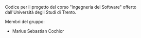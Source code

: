 Codice per il progetto del corso "Ingegneria del Software" offerto dall'Università degli Studi di Trento.

Membri del gruppo:
* Marius Sebastian Cochior
